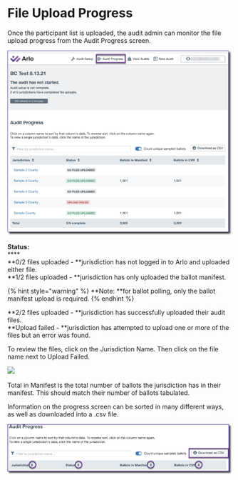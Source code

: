 # File Upload Progress

Once the participant list is uploaded, the audit admin can monitor the file upload progress from the Audit Progress screen.&#x20;

![](<../../.gitbook/assets/image (56).png>)

**Status:**\
****\
**0/2 files uploaded - **jurisdiction has not logged in to Arlo and uploaded either file.\
**1/2 files uploaded - **jurisdiction has only uploaded the ballot manifest.

{% hint style="warning" %}
**Note: **for ballot polling, only the ballot manifest upload is required.
{% endhint %}

**2/2 files uploaded - **jurisdiction has successfully uploaded their audit files.\
**Upload failed - **jurisdiction has attempted to upload one or more of the files but an error was found.

To review the files, click on the Jurisdiction Name.  Then click on the file name next to Upload Failed.

![](https://lh5.googleusercontent.com/hYiOtLzsrrPOUc7cIsWD4GFY8gHuluTVYeY5FGD4hGZLWE3\_H2looTtg6Pgf21LB-2zGtCJkJSwz3eJvGO0luCHKHeBtoOIfGTleftVqPc\_HJH\_FEwnAhrGBcCIQQEOyoCNtOhz2)

Total in Manifest is the total number of ballots the jurisdiction has in their manifest. This should match their number of ballots tabulated.

Information on the progress screen can be sorted in many different ways, as well as downloaded into a .csv file. &#x20;

![](<../../.gitbook/assets/image (58).png>)
